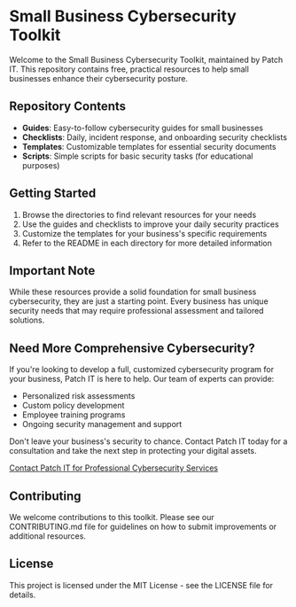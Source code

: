 # Small Business Cybersecurity Toolkit

Welcome to the Small Business Cybersecurity Toolkit, maintained by Patch IT. This repository contains free, practical resources to help small businesses enhance their cybersecurity posture.

## Repository Contents

- **Guides**: Easy-to-follow cybersecurity guides for small businesses
- **Checklists**: Daily, incident response, and onboarding security checklists
- **Templates**: Customizable templates for essential security documents
- **Scripts**: Simple scripts for basic security tasks (for educational purposes)

## Getting Started

1. Browse the directories to find relevant resources for your needs
2. Use the guides and checklists to improve your daily security practices
3. Customize the templates for your business's specific requirements
4. Refer to the README in each directory for more detailed information

## Important Note

While these resources provide a solid foundation for small business cybersecurity, they are just a starting point. Every business has unique security needs that may require professional assessment and tailored solutions.

## Need More Comprehensive Cybersecurity?

If you're looking to develop a full, customized cybersecurity program for your business, Patch IT is here to help. Our team of experts can provide:

- Personalized risk assessments
- Custom policy development
- Employee training programs
- Ongoing security management and support

Don't leave your business's security to chance. Contact Patch IT today for a consultation and take the next step in protecting your digital assets.

[Contact Patch IT for Professional Cybersecurity Services](https://patchitsolutions.ca/lets-talk/)

## Contributing

We welcome contributions to this toolkit. Please see our CONTRIBUTING.md file for guidelines on how to submit improvements or additional resources.

## License

This project is licensed under the MIT License - see the LICENSE file for details.